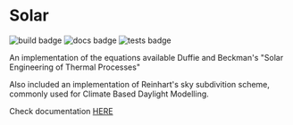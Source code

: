 # Solar

![build badge](https://github.com/SIMPLE-BuildingSimulation/solar/actions/workflows/build.yaml/badge.svg)
![docs badge](https://github.com/SIMPLE-BuildingSimulation/solar/actions/workflows/docs.yaml/badge.svg)
![tests badge](https://github.com/SIMPLE-BuildingSimulation/solar/actions/workflows/tests.yaml/badge.svg)


An implementation of the equations available Duffie and Beckman's "Solar Engineering of Thermal Processes"

Also included an implementation of Reinhart's sky subdivition scheme, 
commonly used for Climate Based Daylight Modelling.

Check documentation [HERE](https://simple-buildingsimulation.github.io/solar/)